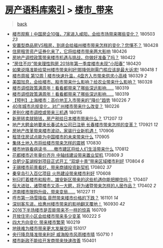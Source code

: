 [房产语料库索引](../../README.md)  > [楼市_带来](楼市_带来.md)
====
> [back](../README.md)

- [楼市观察丨中国房企10强，7家进入咸阳，会给市场带来哪些变化？](http://jkwz.applinzi.com/ittc/7098804826626589702.html#%E6%A5%BC%E5%B8%82%E8%A7%82%E5%AF%9F%E4%B8%A8%E4%B8%AD%E5%9B%BD%E6%88%BF%E4%BC%8110%E5%BC%BA%EF%BC%8C7%E5%AE%B6%E8%BF%9B%E5%85%A5%E5%92%B8%E9%98%B3%EF%BC%8C%E4%BC%9A%E7%BB%99%E5%B8%82%E5%9C%BA%E5%B8%A6%E6%9D%A5%E5%93%AA%E4%BA%9B%E5%8F%98%E5%8C%96%EF%BC%9F) 180503 *23* 
- [安置型商品房VS租房，到底会给福州楼市带来怎样的变化？您懂不？](http://jkwz.applinzi.com/ittc/7097021497073992720.html#%E5%AE%89%E7%BD%AE%E5%9E%8B%E5%95%86%E5%93%81%E6%88%BFVS%E7%A7%9F%E6%88%BF%EF%BC%8C%E5%88%B0%E5%BA%95%E4%BC%9A%E7%BB%99%E7%A6%8F%E5%B7%9E%E6%A5%BC%E5%B8%82%E5%B8%A6%E6%9D%A5%E6%80%8E%E6%A0%B7%E7%9A%84%E5%8F%98%E5%8C%96%EF%BC%9F%E6%82%A8%E6%87%82%E4%B8%8D%EF%BC%9F) 180428  
- [住房租赁资产证券化来了，它将给楼市带来两大影响](http://jkwz.applinzi.com/ittc/7096316680089371659.html#%E4%BD%8F%E6%88%BF%E7%A7%9F%E8%B5%81%E8%B5%84%E4%BA%A7%E8%AF%81%E5%88%B8%E5%8C%96%E6%9D%A5%E4%BA%86%EF%BC%8C%E5%AE%83%E5%B0%86%E7%BB%99%E6%A5%BC%E5%B8%82%E5%B8%A6%E6%9D%A5%E4%B8%A4%E5%A4%A7%E5%BD%B1%E5%93%8D) 180426  
- [房地产调控政策带来楼市机遇与挑战，你做好准备了吗？](http://jkwz.applinzi.com/ittc/7094913452768494609.html#%E6%88%BF%E5%9C%B0%E4%BA%A7%E8%B0%83%E6%8E%A7%E6%94%BF%E7%AD%96%E5%B8%A6%E6%9D%A5%E6%A5%BC%E5%B8%82%E6%9C%BA%E9%81%87%E4%B8%8E%E6%8C%91%E6%88%98%EF%BC%8C%E4%BD%A0%E5%81%9A%E5%A5%BD%E5%87%86%E5%A4%87%E4%BA%86%E5%90%97%EF%BC%9F) 180422  
- [“房住不炒”带来理性购房 2018年第一季度楼市未现“小阳春”](http://jkwz.applinzi.com/ittc/7094123793247372299.html#%E2%80%9C%E6%88%BF%E4%BD%8F%E4%B8%8D%E7%82%92%E2%80%9D%E5%B8%A6%E6%9D%A5%E7%90%86%E6%80%A7%E8%B4%AD%E6%88%BF+2018%E5%B9%B4%E7%AC%AC%E4%B8%80%E5%AD%A3%E5%BA%A6%E6%A5%BC%E5%B8%82%E6%9C%AA%E7%8E%B0%E2%80%9C%E5%B0%8F%E9%98%B3%E6%98%A5%E2%80%9D) 180420  
- [如果说降准能给常州楼市带来利好!那降低刚需门槛应该是最大诉求!](http://jkwz.applinzi.com/ittc/7093250046898471946.html#%E5%A6%82%E6%9E%9C%E8%AF%B4%E9%99%8D%E5%87%86%E8%83%BD%E7%BB%99%E5%B8%B8%E5%B7%9E%E6%A5%BC%E5%B8%82%E5%B8%A6%E6%9D%A5%E5%88%A9%E5%A5%BD%21%E9%82%A3%E9%99%8D%E4%BD%8E%E5%88%9A%E9%9C%80%E9%97%A8%E6%A7%9B%E5%BA%94%E8%AF%A5%E6%98%AF%E6%9C%80%E5%A4%A7%E8%AF%89%E6%B1%82%21) 180418 *1* 
- [楼市周报 第12周 | 楼市快速升温，4盘齐入市带来供求小高峰](http://jkwz.applinzi.com/ittc/7085953956297835530.html#%E6%A5%BC%E5%B8%82%E5%91%A8%E6%8A%A5+%E7%AC%AC12%E5%91%A8+%7C+%E6%A5%BC%E5%B8%82%E5%BF%AB%E9%80%9F%E5%8D%87%E6%B8%A9%EF%BC%8C4%E7%9B%98%E9%BD%90%E5%85%A5%E5%B8%82%E5%B8%A6%E6%9D%A5%E4%BE%9B%E6%B1%82%E5%B0%8F%E9%AB%98%E5%B3%B0) 180329 *2* 
- [美国加息，会给楼市、股市带来什么影响？给农业带来什么影响？](http://jkwz.applinzi.com/ittc/7085540914913346577.html#%E7%BE%8E%E5%9B%BD%E5%8A%A0%E6%81%AF%EF%BC%8C%E4%BC%9A%E7%BB%99%E6%A5%BC%E5%B8%82%E3%80%81%E8%82%A1%E5%B8%82%E5%B8%A6%E6%9D%A5%E4%BB%80%E4%B9%88%E5%BD%B1%E5%93%8D%EF%BC%9F%E7%BB%99%E5%86%9C%E4%B8%9A%E5%B8%A6%E6%9D%A5%E4%BB%80%E4%B9%88%E5%BD%B1%E5%93%8D%EF%BC%9F) 180328  
- [楼市调控政策满周年！看看都带来了哪些深远影响……](http://jkwz.applinzi.com/ittc/7082110847751291921.html#%E6%A5%BC%E5%B8%82%E8%B0%83%E6%8E%A7%E6%94%BF%E7%AD%96%E6%BB%A1%E5%91%A8%E5%B9%B4%EF%BC%81%E7%9C%8B%E7%9C%8B%E9%83%BD%E5%B8%A6%E6%9D%A5%E4%BA%86%E5%93%AA%E4%BA%9B%E6%B7%B1%E8%BF%9C%E5%BD%B1%E5%93%8D%E2%80%A6%E2%80%A6) 180319  
- [楼市调控政策满周年！看看都带来了哪些深远影响……](http://jkwz.applinzi.com/ittc/7082094999342941191.html#%E6%A5%BC%E5%B8%82%E8%B0%83%E6%8E%A7%E6%94%BF%E7%AD%96%E6%BB%A1%E5%91%A8%E5%B9%B4%EF%BC%81%E7%9C%8B%E7%9C%8B%E9%83%BD%E5%B8%A6%E6%9D%A5%E4%BA%86%E5%93%AA%E4%BA%9B%E6%B7%B1%E8%BF%9C%E5%BD%B1%E5%93%8D%E2%80%A6%E2%80%A6) 180319  
- [【预判】上海楼市：高价地王入市带来的&quot;降价&quot;趋势](http://jkwz.applinzi.com/ittc/7074414383403107345.html#%E3%80%90%E9%A2%84%E5%88%A4%E3%80%91%E4%B8%8A%E6%B5%B7%E6%A5%BC%E5%B8%82%EF%BC%9A%E9%AB%98%E4%BB%B7%E5%9C%B0%E7%8E%8B%E5%85%A5%E5%B8%82%E5%B8%A6%E6%9D%A5%E7%9A%84%26quot%3B%E9%99%8D%E4%BB%B7%26quot%3B%E8%B6%8B%E5%8A%BF) 180226 *7* 
- [40年城市总规变化，对广州楼市带来什么改变？](http://jkwz.applinzi.com/ittc/7074354125993411590.html#40%E5%B9%B4%E5%9F%8E%E5%B8%82%E6%80%BB%E8%A7%84%E5%8F%98%E5%8C%96%EF%BC%8C%E5%AF%B9%E5%B9%BF%E5%B7%9E%E6%A5%BC%E5%B8%82%E5%B8%A6%E6%9D%A5%E4%BB%80%E4%B9%88%E6%94%B9%E5%8F%98%EF%BC%9F) 180226  
- [差别化楼市调控或带来三机遇](http://jkwz.applinzi.com/ittc/7058602374505956363.html#%E5%B7%AE%E5%88%AB%E5%8C%96%E6%A5%BC%E5%B8%82%E8%B0%83%E6%8E%A7%E6%88%96%E5%B8%A6%E6%9D%A5%E4%B8%89%E6%9C%BA%E9%81%87) 180115  
- [新房转卖就赔钱，房产税给日本楼市带来什么？](http://jkwz.applinzi.com/ittc/7044270936025465873.html#%E6%96%B0%E6%88%BF%E8%BD%AC%E5%8D%96%E5%B0%B1%E8%B5%94%E9%92%B1%EF%BC%8C%E6%88%BF%E4%BA%A7%E7%A8%8E%E7%BB%99%E6%97%A5%E6%9C%AC%E6%A5%BC%E5%B8%82%E5%B8%A6%E6%9D%A5%E4%BB%80%E4%B9%88%EF%BC%9F) 171207 *13* 
- [地产大鳄金地要来长春试水公司已注册 长春楼市带来怎样的变革？](http://jkwz.applinzi.com/ittc/7015689922298774544.html#%E5%9C%B0%E4%BA%A7%E5%A4%A7%E9%B3%84%E9%87%91%E5%9C%B0%E8%A6%81%E6%9D%A5%E9%95%BF%E6%98%A5%E8%AF%95%E6%B0%B4%E5%85%AC%E5%8F%B8%E5%B7%B2%E6%B3%A8%E5%86%8C+%E9%95%BF%E6%98%A5%E6%A5%BC%E5%B8%82%E5%B8%A6%E6%9D%A5%E6%80%8E%E6%A0%B7%E7%9A%84%E5%8F%98%E9%9D%A9%EF%BC%9F) 170921 *12* 
- [房地产改革带来楼市波动，家装行业新机遇！](http://jkwz.applinzi.com/ittc/7010234574582580240.html#%E6%88%BF%E5%9C%B0%E4%BA%A7%E6%94%B9%E9%9D%A9%E5%B8%A6%E6%9D%A5%E6%A5%BC%E5%B8%82%E6%B3%A2%E5%8A%A8%EF%BC%8C%E5%AE%B6%E8%A3%85%E8%A1%8C%E4%B8%9A%E6%96%B0%E6%9C%BA%E9%81%87%EF%BC%81) 170906  
- [租赁住房试点能为中国楼市的未来带来什么](http://jkwz.applinzi.com/ittc/7009880249322701840.html#%E7%A7%9F%E8%B5%81%E4%BD%8F%E6%88%BF%E8%AF%95%E7%82%B9%E8%83%BD%E4%B8%BA%E4%B8%AD%E5%9B%BD%E6%A5%BC%E5%B8%82%E7%9A%84%E6%9C%AA%E6%9D%A5%E5%B8%A6%E6%9D%A5%E4%BB%80%E4%B9%88) 170905  
- [集体土地入市将给楼市带来怎样的震撼](http://jkwz.applinzi.com/ittc/7007681308044821521.html#%E9%9B%86%E4%BD%93%E5%9C%9F%E5%9C%B0%E5%85%A5%E5%B8%82%E5%B0%86%E7%BB%99%E6%A5%BC%E5%B8%82%E5%B8%A6%E6%9D%A5%E6%80%8E%E6%A0%B7%E7%9A%84%E9%9C%87%E6%92%BC) 170830  
- [楼市地铁看病读书……撤市建区将给人们生活带来什么](http://jkwz.applinzi.com/ittc/7000809824638731281.html#%E6%A5%BC%E5%B8%82%E5%9C%B0%E9%93%81%E7%9C%8B%E7%97%85%E8%AF%BB%E4%B9%A6%E2%80%A6%E2%80%A6%E6%92%A4%E5%B8%82%E5%BB%BA%E5%8C%BA%E5%B0%86%E7%BB%99%E4%BA%BA%E4%BB%AC%E7%94%9F%E6%B4%BB%E5%B8%A6%E6%9D%A5%E4%BB%80%E4%B9%88) 170812  
- [花都楼市近年量价齐升 中轴线建设带来置业契机](http://jkwz.applinzi.com/ittc/6999585856741180432.html#%E8%8A%B1%E9%83%BD%E6%A5%BC%E5%B8%82%E8%BF%91%E5%B9%B4%E9%87%8F%E4%BB%B7%E9%BD%90%E5%8D%87+%E4%B8%AD%E8%BD%B4%E7%BA%BF%E5%BB%BA%E8%AE%BE%E5%B8%A6%E6%9D%A5%E7%BD%AE%E4%B8%9A%E5%A5%91%E6%9C%BA) 170809 *3* 
- [合肥少荃湖规划项目正式开工 “双堤十景”带来区域楼市利好](http://jkwz.applinzi.com/ittc/6997729930434315280.html#%E5%90%88%E8%82%A5%E5%B0%91%E8%8D%83%E6%B9%96%E8%A7%84%E5%88%92%E9%A1%B9%E7%9B%AE%E6%AD%A3%E5%BC%8F%E5%BC%80%E5%B7%A5+%E2%80%9C%E5%8F%8C%E5%A0%A4%E5%8D%81%E6%99%AF%E2%80%9D%E5%B8%A6%E6%9D%A5%E5%8C%BA%E5%9F%9F%E6%A5%BC%E5%B8%82%E5%88%A9%E5%A5%BD) 170804 *6* 
- [无锡楼市前景看好，带来商铺投资新契机](http://jkwz.applinzi.com/ittc/6997264736755123217.html#%E6%97%A0%E9%94%A1%E6%A5%BC%E5%B8%82%E5%89%8D%E6%99%AF%E7%9C%8B%E5%A5%BD%EF%BC%8C%E5%B8%A6%E6%9D%A5%E5%95%86%E9%93%BA%E6%8A%95%E8%B5%84%E6%96%B0%E5%A5%91%E6%9C%BA) 170802 *37* 
- [秦皇岛引入百亿项目 火热建设带来楼市利好](http://jkwz.applinzi.com/ittc/6976857612388664324.html#%E7%A7%A6%E7%9A%87%E5%B2%9B%E5%BC%95%E5%85%A5%E7%99%BE%E4%BA%BF%E9%A1%B9%E7%9B%AE+%E7%81%AB%E7%83%AD%E5%BB%BA%E8%AE%BE%E5%B8%A6%E6%9D%A5%E6%A5%BC%E5%B8%82%E5%88%A9%E5%A5%BD) 170608  
- [别只盯着楼市和股市，雄安新区带来的这些机遇你能把握住吗？](http://jkwz.applinzi.com/ittc/6953660730556548101.html#%E5%88%AB%E5%8F%AA%E7%9B%AF%E7%9D%80%E6%A5%BC%E5%B8%82%E5%92%8C%E8%82%A1%E5%B8%82%EF%BC%8C%E9%9B%84%E5%AE%89%E6%96%B0%E5%8C%BA%E5%B8%A6%E6%9D%A5%E7%9A%84%E8%BF%99%E4%BA%9B%E6%9C%BA%E9%81%87%E4%BD%A0%E8%83%BD%E6%8A%8A%E6%8F%A1%E4%BD%8F%E5%90%97%EF%BC%9F) 170407  
- [恒大进驻，诸暨楼市又添一大鳄，将为诸暨带来怎样的人居作品？](http://jkwz.applinzi.com/ittc/6952037245136667653.html#%E6%81%92%E5%A4%A7%E8%BF%9B%E9%A9%BB%EF%BC%8C%E8%AF%B8%E6%9A%A8%E6%A5%BC%E5%B8%82%E5%8F%88%E6%B7%BB%E4%B8%80%E5%A4%A7%E9%B3%84%EF%BC%8C%E5%B0%86%E4%B8%BA%E8%AF%B8%E6%9A%A8%E5%B8%A6%E6%9D%A5%E6%80%8E%E6%A0%B7%E7%9A%84%E4%BA%BA%E5%B1%85%E4%BD%9C%E5%93%81%EF%BC%9F) 170402 *2* 
- [济南楼市限购升级，带来变局……](http://jkwz.applinzi.com/ittc/6916359411328353285.html#%E6%B5%8E%E5%8D%97%E6%A5%BC%E5%B8%82%E9%99%90%E8%B4%AD%E5%8D%87%E7%BA%A7%EF%BC%8C%E5%B8%A6%E6%9D%A5%E5%8F%98%E5%B1%80%E2%80%A6%E2%80%A6) 161227 *11* 
- [呼市第一场雪降临 竟然带来楼市价格的下跌？](http://jkwz.applinzi.com/ittc/6895469927841924101.html#%E5%91%BC%E5%B8%82%E7%AC%AC%E4%B8%80%E5%9C%BA%E9%9B%AA%E9%99%8D%E4%B8%B4+%E7%AB%9F%E7%84%B6%E5%B8%A6%E6%9D%A5%E6%A5%BC%E5%B8%82%E4%BB%B7%E6%A0%BC%E7%9A%84%E4%B8%8B%E8%B7%8C%EF%BC%9F) 161101 *14* 
- [深圳客东进，给惠州楼市带来的影响翻天覆地！](http://jkwz.applinzi.com/ittc/6883768477646586884.html#%E6%B7%B1%E5%9C%B3%E5%AE%A2%E4%B8%9C%E8%BF%9B%EF%BC%8C%E7%BB%99%E6%83%A0%E5%B7%9E%E6%A5%BC%E5%B8%82%E5%B8%A6%E6%9D%A5%E7%9A%84%E5%BD%B1%E5%93%8D%E7%BF%BB%E5%A4%A9%E8%A6%86%E5%9C%B0%EF%BC%81) 160930 *42* 
- [2016下半场楼市是否能带来不一样的惊喜](http://jkwz.applinzi.com/ittc/6852439523749004292.html#2016%E4%B8%8B%E5%8D%8A%E5%9C%BA%E6%A5%BC%E5%B8%82%E6%98%AF%E5%90%A6%E8%83%BD%E5%B8%A6%E6%9D%A5%E4%B8%8D%E4%B8%80%E6%A0%B7%E7%9A%84%E6%83%8A%E5%96%9C) 160709  
- [开放住宅小区会给楼市带来多少变革](http://jkwz.applinzi.com/ittc/6801725215218336773.html#%E5%BC%80%E6%94%BE%E4%BD%8F%E5%AE%85%E5%B0%8F%E5%8C%BA%E4%BC%9A%E7%BB%99%E6%A5%BC%E5%B8%82%E5%B8%A6%E6%9D%A5%E5%A4%9A%E5%B0%91%E5%8F%98%E9%9D%A9) 160222 *5* 
- [四大方向变化 带来楼市繁荣](http://jkwz.applinzi.com/ittc/6800417957649843205.html#%E5%9B%9B%E5%A4%A7%E6%96%B9%E5%90%91%E5%8F%98%E5%8C%96+%E5%B8%A6%E6%9D%A5%E6%A5%BC%E5%B8%82%E7%B9%81%E8%8D%A3) 160219  
- [地铁难为楼市带来更大发展空间](http://jkwz.applinzi.com/ittc/6754018704011985925.html#%E5%9C%B0%E9%93%81%E9%9A%BE%E4%B8%BA%E6%A5%BC%E5%B8%82%E5%B8%A6%E6%9D%A5%E6%9B%B4%E5%A4%A7%E5%8F%91%E5%B1%95%E7%A9%BA%E9%97%B4) 151017  
- [央行降息降准带来利好 威海股市风雨楼市晴](http://jkwz.applinzi.com/ittc/547650614971894806.html#%E5%A4%AE%E8%A1%8C%E9%99%8D%E6%81%AF%E9%99%8D%E5%87%86%E5%B8%A6%E6%9D%A5%E5%88%A9%E5%A5%BD+%E5%A8%81%E6%B5%B7%E8%82%A1%E5%B8%82%E9%A3%8E%E9%9B%A8%E6%A5%BC%E5%B8%82%E6%99%B4) 150710 *1* 
- [楼市新政不能给开发商带来快速改善](http://jkwz.applinzi.com/ittc/547650611402771347.html#%E6%A5%BC%E5%B8%82%E6%96%B0%E6%94%BF%E4%B8%8D%E8%83%BD%E7%BB%99%E5%BC%80%E5%8F%91%E5%95%86%E5%B8%A6%E6%9D%A5%E5%BF%AB%E9%80%9F%E6%94%B9%E5%96%84) 150401  
